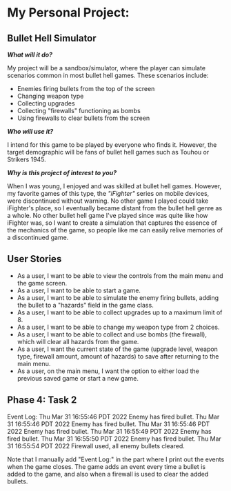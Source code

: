 # My Personal Project: 
## Bullet Hell Simulator
***What will it do?***

My project will be a sandbox/simulator, where the player can simulate scenarios common
in most bullet hell games. These scenarios include:
- Enemies firing bullets from the top of the screen
- Changing weapon type
- Collecting upgrades
- Collecting "firewalls" functioning as bombs
- Using firewalls to clear bullets from the screen

***Who will use it?***

I intend for this game to be played by everyone who finds it. However, the target 
demographic will be fans of bullet hell games such as Touhou or Strikers 1945.

***Why is this project of interest to you?***

When I was young, I enjoyed and was skilled at bullet hell games. However, my favorite games 
of this type, the *"iFighter"* series on mobile devices, were discontinued without warning. 
No other game I played could take iFighter's place, so I eventually became distant from the bullet hell 
genre as a whole. No other bullet hell game I've played since was quite like how iFighter was, so I want
to create a simulation that captures the essence of the mechanics of the game, so people like me can easily
relive memories of a discontinued game.

## User Stories

- As a user, I want to be able to view the controls from the main menu and the game screen.
- As a user, I want to be able to start a game.
- As a user, I want to be able to simulate the enemy firing bullets, adding the
  bullet to a "hazards" field in the game class.
- As a user, I want to be able to collect upgrades up to a maximum limit of 8.
- As a user, I want to be able to change my weapon type from 2 choices.
- As a user, I want to be able to collect and use bombs (the firewall), which
  will clear all hazards from the game.
- As a user, I want the current state of the game (upgrade level, weapon type,
  firewall amount, amount of hazards) to save after returning to the main menu.
- As a user, on the main menu, I want the option to either load the previous 
  saved game or start a new game.

## Phase 4: Task 2
Event Log:
Thu Mar 31 16:55:46 PDT 2022
Enemy has fired bullet.
Thu Mar 31 16:55:46 PDT 2022
Enemy has fired bullet.
Thu Mar 31 16:55:46 PDT 2022
Enemy has fired bullet.
Thu Mar 31 16:55:49 PDT 2022
Enemy has fired bullet.
Thu Mar 31 16:55:50 PDT 2022
Enemy has fired bullet.
Thu Mar 31 16:55:54 PDT 2022
Firewall used, all enemy bullets cleared.

Note that I manually add "Event Log:" in the part where I print out the events when the game closes.
The game adds an event every time a bullet is added to the game, and also when a firewall is used to
clear the added bullets.